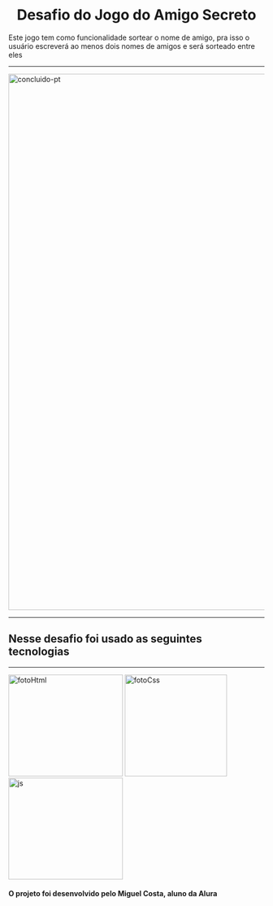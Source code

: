 <h1 align="center"> Desafio do Jogo do Amigo Secreto </h1>
<p> Este jogo tem como funcionalidade sortear o nome de amigo, pra isso o usuário escreverá ao menos dois nomes de amigos e será sorteado entre eles </p>
<hr>
<img width="3000" height="1055" alt="concluido-pt" src="https://github.com/user-attachments/assets/37f1d28c-ea6b-4592-b22d-acf797f02cca" />
<hr>
 <h2>Nesse desafio foi usado as seguintes tecnologias</h2>
 <hr>
  
<img width="225" height="200" alt="fotoHtml" src="https://github.com/user-attachments/assets/15fa8fd3-e7d8-4d18-873d-12ecf9b3c538" />
<img width="201" height="200" alt="fotoCss" src="https://github.com/user-attachments/assets/f0c548ea-2890-441e-bd43-f34f64b7f407" />
<img width="225" height="200" alt="js" src="https://github.com/user-attachments/assets/3db397d7-bd48-4940-ba06-49b1db6efdc5" />

<h4>O projeto foi desenvolvido pelo Miguel Costa, aluno da Alura</h4>
